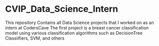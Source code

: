 # CVIP_Data_Science_Intern
This repository Contains all Data Science projects that I worked on as an intern at CodersCave
The first project is a breast cancer classification model using various classification algorithms such as DecisionTree Classiifiers, SVM, and others
